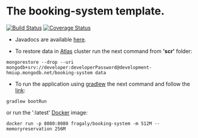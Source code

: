 # The booking-system template.

[![Build Status](https://travis-ci.com/fragaLY/booking-system.svg?branch=master)](https://travis-ci.com/fragaLY/booking-system) 
[![Coverage Status](https://coveralls.io/repos/github/fragaLY/booking-system/badge.svg?branch=master)](https://coveralls.io/github/fragaLY/booking-system?branch=master)

* Javadocs are available [here](https://fragaly.github.io/booking-system/).

* To restore data in [Atlas](https://www.mongodb.com/cloud/atlas) cluster run the next command from <b>'scr'</b> folder:
```
mongorestore --drop --uri mongodb+srv://developer:developerPassword@development-hmiup.mongodb.net/booking-system data
```

* To run the application using [gradlew](https://docs.gradle.org/current/userguide/gradle_wrapper.html) the next command and follow the [link](localhost:8080 "Application Homepage"): 
```
gradlew bootRun
``` 
or run the ':latest' [Docker](https://www.docker.com/resources/what-container) image:
```
docker run -p 8080:8080 fragaly/booking-system -m 512M --memoryreservation 256M
```
